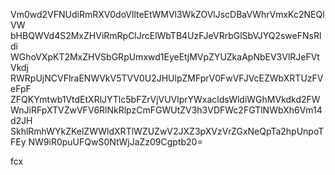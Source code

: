 Vm0wd2VFNUdiRmRXV0doVllteEtWMVl3WkZOVlJscDBaVWhrVmxKc2NEQlVW
bHBQWVd4S2MxZHViRmRpClJrcElWbTB4UzFJeVRrbGlSbVJYQ2sweFNsRldi
WGhoVXpKT2MxZHVSbGRpUmxwd1EyeEtjMVpZYUZkaApNbEV3VlRJeFVtVkdj
RWRpUjNCVFlraENWVkV5TVV0U2JHUlpZMFprV0FwVFJVcEZWbXRTUzFVeFpF
ZFQKYmtwb1VtdEtXRlJYTlc5bFZrVjVUVlprYWxacldsWldiWGhMVkdkd2FW
WnJiRFpXTVZwVFV6RlNkRlpzCmFGWUtZV3h3VDFWc2FGTlNWbXh6Vm14d2JH
SkhlRmhWYkZKelZWWldXRTlWZUZwV2JXZ3pXVzVrZGxNeQpTa2hpUnpoTFEy
NW9iR0puUFQwS0NtWjJaZz09Cgptb20=

fcx